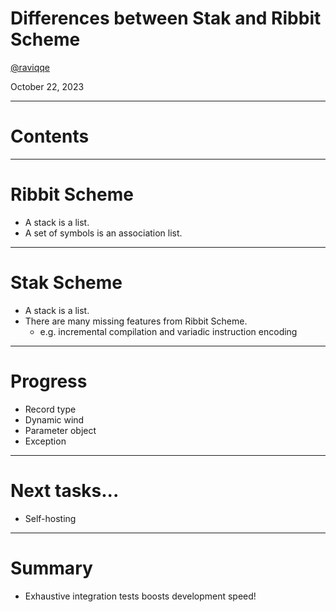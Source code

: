 # Differences between Stak and Ribbit Scheme

[@raviqqe](https://github.com/raviqqe)

October 22, 2023

---

# Contents

---

# Ribbit Scheme

- A stack is a list.
- A set of symbols is an association list.

---

# Stak Scheme

- A stack is a list.
- There are many missing features from Ribbit Scheme.
  - e.g. incremental compilation and variadic instruction encoding

---

# Progress

- Record type
- Dynamic wind
- Parameter object
- Exception

---

# Next tasks...

- Self-hosting

---

# Summary

- Exhaustive integration tests boosts development speed!
